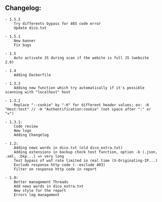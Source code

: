 Changelog:
----------
	- 1.5.2
		Try differents bypass for 403 code error
		Update dico.txt

	- 1.5.1
		New banner
		Fix bugs

	- 1.5
		Auto activate JS during scan if the webite is full JS (website 2.0)

	- 1.4
		Adding Dockerfile

	- 1.3.3
		Adding new function which try automatically if it's possible scanning with "localhost" host

	- 1.3.2
		Replace "--cookie" by "-H" for different header values; ex: -H "Host:test" // -H "Authentification:cookie" (not space after ":" or "=")

	- 1.3.1:
		Code review
		New logo
		Adding Changelog

	- 1.2:
		Adding news words in dico.txt (old dico_extra.txt)
		Adding extensions in backup check test function, option -b (.json, .xml, .bkp...) => very long
		Test bypass of waf rate limited in real time (X-Originating-IP...)
		Exclude response http code (--exclude 403)
		Filter on response http code in report

	- 1.0:
	  	Better management Threads
		Add news words in dico_extra.txt
		New style for the report
		Errors log management